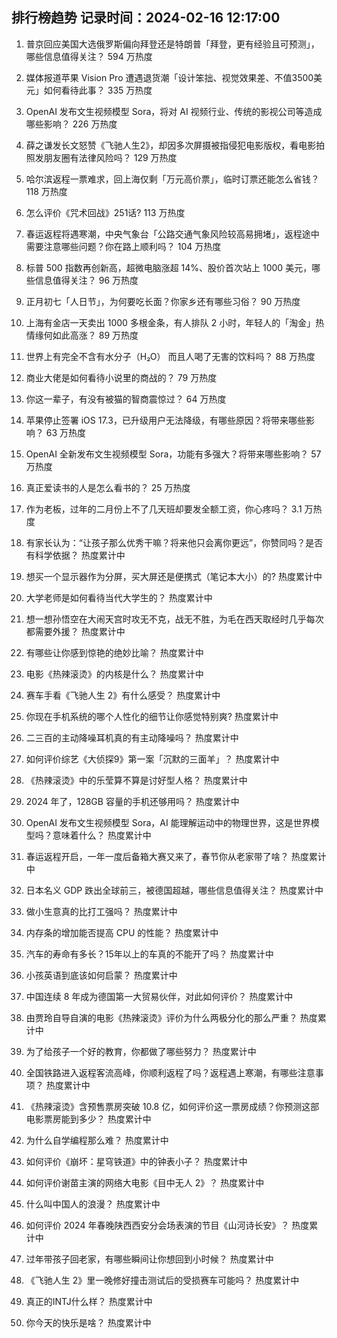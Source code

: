 
## 排行榜趋势 记录时间：2024-02-16 12:17:00
  
  1. 普京回应美国大选俄罗斯偏向拜登还是特朗普「拜登，更有经验且可预测」，哪些信息值得关注？ 594 万热度
    
  2. 媒体报道苹果 Vision Pro 遭遇退货潮「设计笨拙、视觉效果差、不值3500美元」如何看待此事？ 335 万热度
    
  3. OpenAI 发布文生视频模型 Sora，将对 AI 视频行业、传统的影视公司等造成哪些影响？ 226 万热度
    
  4. 薛之谦发长文怒赞《飞驰人生2》，却因多次屏摄被指侵犯电影版权，看电影拍照发朋友圈有法律风险吗？ 129 万热度
    
  5. 哈尔滨返程一票难求，回上海仅剩「万元高价票」，临时订票还能怎么省钱？ 118 万热度
    
  6. 怎么评价《咒术回战》251话? 113 万热度
    
  7. 春运返程将遇寒潮，中央气象台「公路交通气象风险较高易拥堵」，返程途中需要注意哪些问题？你在路上顺利吗？ 104 万热度
    
  8. 标普 500 指数再创新高，超微电脑涨超 14%、股价首次站上 1000 美元，哪些信息值得关注？ 96 万热度
    
  9. 正月初七「人日节」，为何要吃长面？你家乡还有哪些习俗？ 90 万热度
    
  10. 上海有金店一天卖出 1000 多根金条，有人排队 2 小时，年轻人的「淘金」热情缘何如此高涨？ 89 万热度
    
  11. 世界上有完全不含有水分子（H₂O） 而且人喝了无害的饮料吗？ 88 万热度
    
  12. 商业大佬是如何看待小说里的商战的？ 79 万热度
    
  13. 你这一辈子，有没有被猫的智商震惊过？ 64 万热度
    
  14. 苹果停止签署 iOS 17.3，已升级用户无法降级，有哪些原因？将带来哪些影响？ 63 万热度
    
  15. OpenAI 全新发布文生视频模型 Sora，功能有多强大？将带来哪些影响？ 57 万热度
    
  16. 真正爱读书的人是怎么看书的？ 25 万热度
    
  17. 作为老板，过年的二月份上不了几天班却要发全额工资，你心疼吗？ 3.1 万热度
    
  18. 有家长认为：“让孩子那么优秀干嘛？将来他只会离你更远”，你赞同吗？是否有科学依据？ 热度累计中
    
  19. 想买一个显示器作为分屏，买大屏还是便携式（笔记本大小）的? 热度累计中
    
  20. 大学老师是如何看待当代大学生的？ 热度累计中
    
  21. 想一想孙悟空在大闹天宫时攻无不克，战无不胜，为毛在西天取经时几乎每次都需要外援？ 热度累计中
    
  22. 有哪些让你感到惊艳的绝妙比喻？ 热度累计中
    
  23. 电影《热辣滚烫》的内核是什么？ 热度累计中
    
  24. 赛车手看《飞驰人生 2》有什么感受？ 热度累计中
    
  25. 你现在手机系统的哪个人性化的细节让你感觉特别爽? 热度累计中
    
  26. 二三百的主动降噪耳机真的有主动降噪吗？ 热度累计中
    
  27. 如何评价综艺《大侦探9》第一案「沉默的三面羊」？ 热度累计中
    
  28. 《热辣滚烫》中的乐莹算不算是讨好型人格？ 热度累计中
    
  29. 2024 年了，128GB 容量的手机还够用吗？ 热度累计中
    
  30. OpenAI 发布文生视频模型 Sora，AI 能理解运动中的物理世界，这是世界模型吗？意味着什么？ 热度累计中
    
  31. 春运返程开启，一年一度后备箱大赛又来了，春节你从老家带了啥？ 热度累计中
    
  32. 日本名义 GDP 跌出全球前三，被德国超越，哪些信息值得关注？ 热度累计中
    
  33. 做小生意真的比打工强吗？ 热度累计中
    
  34. 内存条的增加能否提高 CPU 的性能？ 热度累计中
    
  35. 汽车的寿命有多长？15年以上的车真的不能开了吗？ 热度累计中
    
  36. 小孩英语到底该如何启蒙？ 热度累计中
    
  37. 中国连续 8 年成为德国第一大贸易伙伴，对此如何评价？ 热度累计中
    
  38. 由贾玲自导自演的电影《热辣滚烫》评价为什么两极分化的那么严重？ 热度累计中
    
  39. 为了给孩子一个好的教育，你都做了哪些努力？ 热度累计中
    
  40. 全国铁路进入返程客流高峰，你顺利返程了吗？返程遇上寒潮，有哪些注意事项？ 热度累计中
    
  41. 《热辣滚烫》含预售票房突破 10.8 亿，如何评价这一票房成绩？你预测这部电影票房能到多少？ 热度累计中
    
  42. 为什么自学编程那么难？ 热度累计中
    
  43. 如何评价《崩坏：星穹铁道》中的钟表小子？ 热度累计中
    
  44. 如何评价谢苗主演的网络大电影《目中无人 2》？ 热度累计中
    
  45. 什么叫中国人的浪漫？ 热度累计中
    
  46. 如何评价 2024 年春晚陕西西安分会场表演的节目《山河诗长安》？ 热度累计中
    
  47. 过年带孩子回老家，有哪些瞬间让你想回到小时候？ 热度累计中
    
  48. 《飞驰人生 2》里一晚修好撞击测试后的受损赛车可能吗？ 热度累计中
    
  49. 真正的INTJ什么样？ 热度累计中
    
  50. 你今天的快乐是啥？ 热度累计中
    